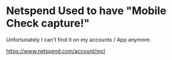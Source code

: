 # Netspend Used to have "Mobile Check capture!"
Unfortunately I can't find it on my accounts / App anymore.

https://www.netspend.com/account/mcl
